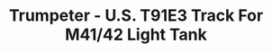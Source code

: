 ---
layout: product
title: "Trumpeter - U.S. T91E3 Track For M41/42 Light Tank"
price: "1950" 
desc: "N/A"
img_path: "/assets/img/TRU02038.webp"
brand: "N/A"
available: false
special_offer: false
new: false
soon: false
cat: "010000"
subcat: "013400"
subsubcat: "0N/A"
sifra: "TRU02038"
popular: false
spec: false
---
